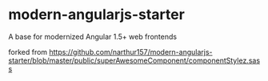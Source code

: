# modern-angularjs-starter
A base for modernized Angular 1.5+ web frontends

forked from https://github.com/narthur157/modern-angularjs-starter/blob/master/public/superAwesomeComponent/componentStylez.sass
